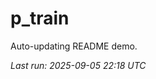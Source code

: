 # p_train

Auto-updating README demo.

<!--START_SECTION:status-->
_Last run: 2025-09-05 22:18 UTC_
<!--END_SECTION:status-->
































































































































































































































































































































































































